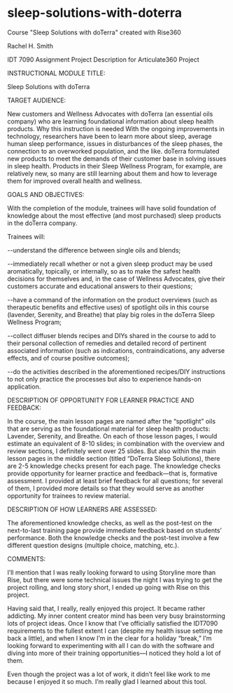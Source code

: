 # sleep-solutions-with-doterra
Course "Sleep Solutions with doTerra" created with Rise360

Rachel H. Smith

IDT 7090 Assignment Project Description for Articulate360 Project



INSTRUCTIONAL MODULE TITLE:  	

Sleep Solutions with doTerra



TARGET AUDIENCE:	

New customers and Wellness Advocates with doTerra (an essential oils company) who are learning foundational information about sleep health products.
Why this instruction is needed	With the ongoing improvements in technology, researchers have been to learn more about sleep, average human sleep performance, issues in disturbances of the sleep phases, the connection to an overworked population, and the like. doTerra formulated new products to meet the demands of their customer base in solving issues in sleep health. Products in their Sleep Wellness Program, for example, are relatively new, so many are still learning about them and how to leverage them for improved overall health and wellness.



GOALS AND OBJECTIVES:	

With the completion of the module, trainees will have solid foundation of knowledge about the most effective (and most purchased) sleep products in the doTerra company. 

Trainees will:

--understand the difference between single oils and blends;

--immediately recall whether or not a given sleep product may be used aromatically, topically, or internally, so as to make the safest health decisions for themselves and, in the case of Wellness Advocates, give their customers accurate and educational answers to their questions;

--have a command of the information on the product overviews (such as therapeutic benefits and effective uses) of spotlight oils in this course (lavender, Serenity, and Breathe) that play big roles in the doTerra Sleep Wellness Program;

--collect diffuser blends recipes and DIYs shared in the course to add to their personal collection of remedies and detailed record of pertinent associated information (such as indications, contraindications, any adverse effects, and of course positive outcomes);

--do the activities described in the aforementioned recipes/DIY instructions to not only practice the processes but also to experience hands-on application.



DESCRIPTION OF OPPORTUNITY FOR LEARNER PRACTICE AND FEEDBACK:	

In the course, the main lesson pages are named after the “spotlight” oils that are serving as the foundational material for sleep health products: Lavender, Serenity, and Breathe. On each of those lesson pages, I would estimate an equivalent of 8-10 slides; in combination with the overview and review sections, I definitely went over 25 slides. But also within the main lesson pages in the middle section (titled “DoTerra Sleep Solutions), there are 2-5 knowledge checks present for each page. The knowledge checks provide opportunity for learner practice and feedback—that is, formative assessment. I provided at least brief feedback for all questions; for several of them, I provided more details so that they would serve as another opportunity for trainees to review material. 



DESCRIPTION OF HOW LEARNERS ARE ASSESSED:	

The aforementioned knowledge checks, as well as the post-test on the next-to-last training page provide immediate feedback based on students’ performance. Both the knowledge checks and the post-test involve a few different question designs (multiple choice, matching, etc.). 



COMMENTS:	

I’ll mention that I was really looking forward to using Storyline more than Rise, but there were some technical issues the night I was trying to get the project rolling, and long story short, I ended up going with Rise on this project.

Having said that, I really, really enjoyed this project. It became rather addicting. My inner content creator mind has been very busy brainstorming lots of project ideas. Once I know that I’ve officially satisfied the IDT7090 requirements to the fullest extent I can (despite my health issue setting me back a little), and when I know I’m in the clear for a holiday “break,” I’m looking forward to experimenting with all I can do with the software and diving into more of their training opportunities—I noticed they hold a lot of them. 

Even though the project was a lot of work, it didn’t feel like work to me because I enjoyed it so much. I’m really glad I learned about this tool.
